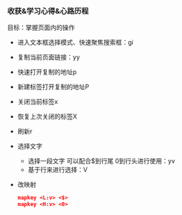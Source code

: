 ### 收获&学习心得&心路历程

目标：掌握页面内的操作

- 进入文本框选择模式、快速聚焦搜索框：gi

- 复制当前页面链接：yy

- 快速打开复制的地址p

- 新建标签打开复制的地址P

- 关闭当前标签x

- 恢复上次关闭的标签X

- 刷新r

- 选择文字
  - 选择一段文字 可以配合$到行尾 0到行头进行使用：yv
  - 基于行来进行选择：V

- 改映射

  ```json
  mapkey <L:v> <$>
  mapkey <H:v> <0>
  ```
